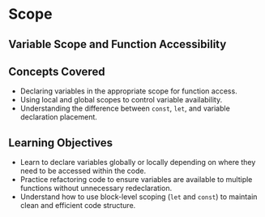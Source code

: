 # Scope

## Variable Scope and Function Accessibility

## Concepts Covered

- Declaring variables in the appropriate scope for function access.
- Using local and global scopes to control variable availability.
- Understanding the difference between `const`, `let`, and variable declaration placement.

## Learning Objectives

- Learn to declare variables globally or locally depending on where they need to be accessed within the code.
- Practice refactoring code to ensure variables are available to multiple functions without unnecessary redeclaration.
- Understand how to use block-level scoping (`let` and `const`) to maintain clean and efficient code structure.
